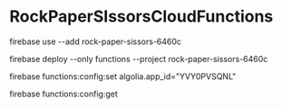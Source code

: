 # RockPaperSIssorsCloudFunctions

firebase use --add rock-paper-sissors-6460c

firebase deploy --only functions --project rock-paper-sissors-6460c 

firebase functions:config:set algolia.app_id="YVY0PVSQNL"

firebase functions:config:get
